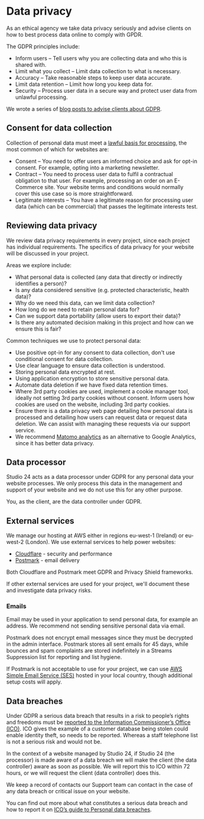 # Data privacy

As an ethical agency we take data privacy seriously and advise clients on how to best process data online to comply with GPDR. 

The GDPR principles include:

* Inform users – Tell users why you are collecting data and who this is shared with.
* Limit what you collect – Limit data collection to what is necessary.
* Accuracy – Take reasonable steps to keep user data accurate.
* Limit data retention – Limit how long you keep data for.
* Security – Process user data in a secure way and protect user data from unlawful processing.

We wrote a series of [blog posts to advise clients about GDPR](https://www.studio24.net/blog/practical-approach-to-gdpr/).

## Consent for data collection

Collection of personal data must meet a [lawful basis for processing](https://ico.org.uk/for-organisations/guide-to-data-protection/guide-to-the-general-data-protection-regulation-gdpr/lawful-basis-for-processing/), the most common of which for websites are:

* Consent – You need to offer users an informed choice and ask for opt-in consent. For example, opting into a marketing newsletter.
* Contract – You need to process user data to fulfil a contractual obligation to that user. For example, processing an order on an E-Commerce site. Your website terms and conditions would normally cover this use case so is more straightforward.
* Legitimate interests – You have a legitimate reason for processing user data (which can be commercial) that passes the legitimate interests test.

## Reviewing data privacy

We review data privacy requirements in every project, since each project has individual requirements. The specifics of data privacy for your website will be discussed in your project. 

Areas we explore include:

* What personal data is collected (any data that directly or indirectly identifies a person)?
* Is any data considered sensitive (e.g. protected characteristic, health data)?
* Why do we need this data, can we limit data collection?
* How long do we need to retain personal data for?
* Can we support data portability (allow users to export their data)?
* Is there any automated decision making in this project and how can we ensure this is fair?

Common techniques we use to protect personal data:

* Use positive opt-in for any consent to data collection, don't use conditional consent for data collection.
* Use clear language to ensure data collection is understood.
* Storing personal data encrypted at rest.
* Using application encryption to store sensitive personal data.
* Automate data deletion if we have fixed data retention times.
* Where 3rd party cookies are used, implement a cookie manager tool, ideally not setting 3rd party cookies without consent. Inform users how cookies are used on the website, including 3rd party cookies.
* Ensure there is a data privacy web page detailing how personal data is processed and detailing how users can request data or request data deletion. We can assist with managing these requests via our support service.
* We recommend [Matomo analytics](https://matomo.org/gdpr-analytics/) as an alternative to Google Analytics, since it has better data privacy.

## Data processor

Studio 24 acts as a data processor under GDPR for any personal data your website processes. We only process this data in the management and support of your website and we do not use this for any other purpose.

You, as the client, are the data controller under GDPR.

## External services

We manage our hosting at AWS either in regions eu-west-1 (Ireland) or eu-west-2 (London). We use external services to help power websites:

* [Cloudflare](https://www.cloudflare.com/gdpr/introduction/) - security and performance
* [Postmark](https://postmarkapp.com/eu-privacy#gdpr) - email delivery
 
Both Cloudflare and Postmark meet GDPR and Privacy Shield frameworks. 

If other external services are used for your project, we'll document these and investigate data privacy risks.

### Emails

Email may be used in your application to send personal data, for example an address. We recommend not sending sensitive personal data via email. 

Postmark does not encrypt email messages since they must be decrypted in the admin interface. Postmark stores all sent emails for 45 days, while bounces and spam complaints are stored indefinitely in a Streams Suppression list for reporting and list hygiene.  

If Postmark is not acceptable to use for your project, we can use [AWS Simple Email Service (SES)](https://aws.amazon.com/ses/) hosted in your local country, though additional setup costs will apply.

## Data breaches

Under GDPR a serious data breach that results in a risk to people’s rights and freedoms must be [reported to the Information Commissioner’s Office (ICO)](https://ico.org.uk/for-organisations/report-a-breach/). ICO gives the example of a customer database being stolen could enable identity theft, so needs to be reported. Whereas a staff telephone list is not a serious risk and would not be.

In the context of a website managed by Studio 24, if Studio 24 (the processor) is made aware of a data breach we will make the client (the data controller) aware as soon as possible. We will report this to ICO within 72 hours, or we will request the client (data controller) does this. 

We keep a record of contacts our Support team can contact in the case of any data breach or critical issue on your website. 

You can find out more about what constitutes a serious data breach and how to report it on [ICO’s guide to Personal data breaches](https://ico.org.uk/for-organisations/guide-to-data-protection/guide-to-the-general-data-protection-regulation-gdpr/personal-data-breaches/). 
 